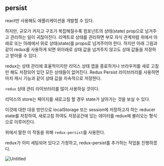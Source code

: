 ## persist

react만 사용해도 애플리케이션을 개발할 수 있다. 

하지만, 규모가 커지고 구조가 복잡해질수록 컴포넌트의 상태(state) prop으로 넘겨주고 관리하는 일이 귀찮아진다. 리액트로 상태를 관리하면 부모 자식 관계처럼 위에서 아래로 또는 아래에서 위로 상태(state)를 props로 넘겨주어야 한다. 하지만 아래 그림과 같이 redux를 사용하게 되면 위아래로 상태 값을 넘겨주지 않고도 상태 값들을 저장하고 받아올 수 있다.

redux는 상태 관리에 효율적이지만 리덕스 상태 앱을 종료하거나 브라우저를 새로 고침만 해도 저장되어 있던 모든 상태들이 없어진다. Redux Persist 라이브러리를 사용하면 마치 캐시 기능과 같이 상태 값을 지속적으로 저장한다.

`redux` 상태 관리 라이브러리를 많이 사용하실 것이다.

리덕스의 store는 페이지를 새로고침 할 경우 state가 날아가는 것을 보실 수 있다.

이것에 대한 대응 방안으로 localStorage 또는 session에 저장하고자 하는 reducer state를 저장하여, 새로고침 하여도 저장공간에 있는 데이터를 redux에 불러오는 형식으로 이루어진다.

위에서 말한 이 작동을 위해 `redux-persist`를 사용한다.

redux가 이미 세팅되어 있다고 가정하고, redux-persist를 추가하는 작업을 진행하겠다. 

![Untitled](https://user-images.githubusercontent.com/58289110/105718803-f95e3080-5f64-11eb-8eac-ef09be52b984.png)
